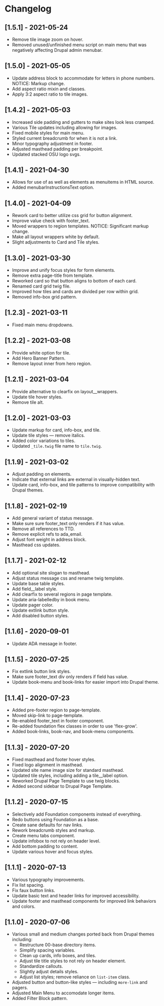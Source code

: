 # Changelog

## [1.5.1] - 2021-05-24
- Remove tile image zoom on hover.
- Removed unused/unfinished menu script on main menu that was negatively affecting Drupal admin menubar. 

## [1.5.0] - 2021-05-05
- Update address block to accommodate for letters in phone numbers. NOTICE: Markup change.
- Add aspect ratio mixin and classes.
- Apply 3:2 aspect ratio to tile images.

## [1.4.2] - 2021-05-03
- Increased side padding and gutters to make sites look less cramped.
- Various Tile updates including allowing for images.
- Fixed mobile styles for main menu.
- Styled current breadcrumb for when it is not a link.
- Minor typography adjustment in footer.
- Adjusted masthead padding per breakpoint.
- Updated stacked OSU logo svgs.

## [1.4.1] - 2021-04-30
- Allows for use of <span> as well as <a> elements as menuitems in HTML source.
- Added menubarInstructionsText option.

## [1.4.0] - 2021-04-09
- Rework card to better utilize css grid for button alignment.
- Improve value check with footer_text.
- Moved wrappers to region templates. NOTICE: Significant markup change.
- Make all layout wrappers white by default.
- Slight adjustments to Card and Tile styles.

## [1.3.0] - 2021-03-30
- Improve and unify focus styles for form elements.
- Remove extra page-title from template.
- Reworked card so that button aligns to bottom of each card.
- Renamed card grid twig file.
- Improved how tiles and cards are divided per row within grid. 
- Removed info-box grid pattern.

## [1.2.3] - 2021-03-11
- Fixed main menu dropdowns. 

## [1.2.2] - 2021-03-08
- Provide white option for tile.
- Add Hero Banner Pattern.
- Remove layout inner from hero region.

## [1.2.1] - 2021-03-04
- Provide alternative to clearfix on layout__wrappers.
- Update tile hover styles.
- Remove tile alt.

## [1.2.0] - 2021-03-03
- Update markup for card, info-box, and tile.
- Update tile styles — remove italics.
- Added color variations to tiles.
- Updated `_tile.twig` file name to `tile.twig`. 

## [1.1.9] - 2021-03-02
- Adjust padding on <a> elements.
- Indicate that external links are external in visually-hidden text.
- Update card, info-box, and tile patterns to improve compatibility with Drupal themes. 

## [1.1.8] - 2021-02-19
- Add general variant of status message.
- Make sure sure footer_text only renders if it has value.
- Remove all references to TTD.
- Remove explicit refs to ada_email.
- Adjust font weight in address block.
- Masthead css updates.

## [1.1.7] - 2021-02-12
- Add optional site slogan to masthead.
- Adjust status message css and rename twig template. 
- Update base table styles.
- Add field__label style.
- Add clearfix to several regions in page template.
- Update aria-labelledby in book menu.
- Update pager color.
- Update extlink button style.
- Add disabled button styles.

## [1.1.6] - 2020-09-01

- Update ADA message in footer.

## [1.1.5] - 2020-07-25

- Fix extlink button link styles.
- Make sure footer_text div only renders if field has value.
- Update book-menu and book-links for easier import into Drupal theme.

## [1.1.4] - 2020-07-23

- Added pre-footer region to page-template.
- Moved skip-link to page-template.
- Re-enabled footer_text in footer component.
- Re-added foundation flex classes in order to use 'flex-grow'.
- Added book-links, book-nav, and book-menu components.

## [1.1.3] - 2020-07-20

- Fixed masthead and footer hover styles.
- Fixed logo alignment in masthead.
- Updated site name image size for standard masthead.
- Updated tile styles, including adding a tile__label option.
- Reworked Drupal Page Template to use twig blocks.
- Added second sidebar to Drupal Page Template.

## [1.1.2] - 2020-07-15

- Selectively add Foundation components instead of everything.
- Redo buttons using Foundation as a base.
- Create sane defaults for nav links.
- Rework breadcrumb styles and markup.
- Create menu tabs component.
- Update infobox to not rely on header level.
- Add bottom padding to content.
- Update various hover and focus styles.

## [1.1.1] - 2020-07-13

- Various typography improvements.
- Fix list spacing.
- Fix faux button links.
- Update basic text and header links for improved accessibility.
- Update footer and masthead components for improved link behaviors and colors.

## [1.1.0] - 2020-07-06

- Various small and medium changes ported back from Drupal themes including:
  - Restructure 00-base directory items.
  - Simplify spacing variables.
  - Clean up cards, info boxes, and tiles.
  - Adjust tile title styles to not rely on header element.
  - Standardize callouts.
  - Slightly adjust details styles.
  - Adjust list styles; remove reliance on `list-item` class.
- Adjusted button and button-like styles — including `more-link` and pagers.
- Adjusted Main Menu to accomodate longer items.
- Added Filter Block pattern.
